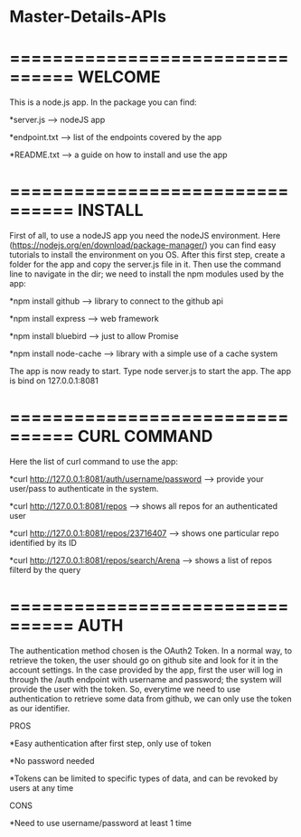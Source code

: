 # Master-Details-APIs
================================
WELCOME
================================
This is a node.js app.
In the package you can find:

*server.js --> nodeJS app

*endpoint.txt --> list of the endpoints covered by the app

*README.txt --> a guide on how to install and use the app

================================ 
INSTALL 
================================ 
First of all, to use a nodeJS app you need the nodeJS environment. 
Here (https://nodejs.org/en/download/package-manager/) you can find easy tutorials to install the environment on you OS.
After this first step, create a folder for the app and copy the server.js file in it. 
Then use the command line to navigate in the dir; we need to install the npm modules used by the app:

*npm install github --> library to connect to the github api

*npm install express --> web framework

*npm install bluebird --> just to allow Promise

*npm install node-cache --> library with a simple use of a cache system

The app is now ready to start. Type node server.js to start the app. The app is bind on 127.0.0.1:8081

================================ 
CURL COMMAND 
================================ 
Here the list of curl command to use the app:

*curl http://127.0.0.1:8081/auth/username/password --> provide your user/pass to authenticate in the system.

*curl http://127.0.0.1:8081/repos --> shows all repos for an authenticated user

*curl http://127.0.0.1:8081/repos/23716407 --> shows one particular repo identified by its ID

*curl http://127.0.0.1:8081/repos/search/Arena --> shows a list of repos filterd by the query

================================ 
AUTH
================================ 
The authentication method chosen is the OAuth2 Token.
In a normal way, to retrieve the token, the user should go on github site and look for it in the account settings.
In the case provided by the app, first the user will log in through the /auth endpoint with username and password; the system will provide the user with the token.
So, everytime we need to use authentication to retrieve some data from github, we can only use the token as our identifier.

PROS

*Easy authentication after first step, only use of token

*No password needed

*Tokens can be limited to specific types of data, and can be revoked by users at any time

CONS

*Need to use username/password at least 1 time
